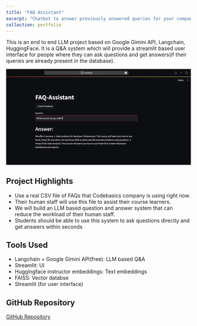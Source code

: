 ```yaml
---
title: "FAQ Assistant"
excerpt: "Chatbot to answer previously answered queries for your company<br/><img src='portfolio-2-example.png'>"
collection: portfolio
---
```


This is an end to end LLM project based on Google Gimini API, Langchain, HuggingFace. It is a  Q&A system which will provide a streamlit based user interface for people where they can ask questions and get answers(if their queries are already present in the database). 

![](portfolio-2-example.png)

## Project Highlights

- Use a real CSV file of FAQs that Codebasics company is using right now. 
- Their human staff will use this file to assist their course learners.
- We will build an LLM based question and answer system that can reduce the workload of their human staff.
- Students should be able to use this system to ask questions directly and get answers within seconds

## Tools Used
  - Langchain + Google Gimini API(free): LLM based Q&A
  - Streamlit: UI
  - Huggingface instructor embeddings: Text embeddings
  - FAISS: Vector databse
  - Streamlit (for user interface)

## GitHub Repository
[GitHub Repository](https://github.com/OmSDeshmukh/FAQ-Assistant)
